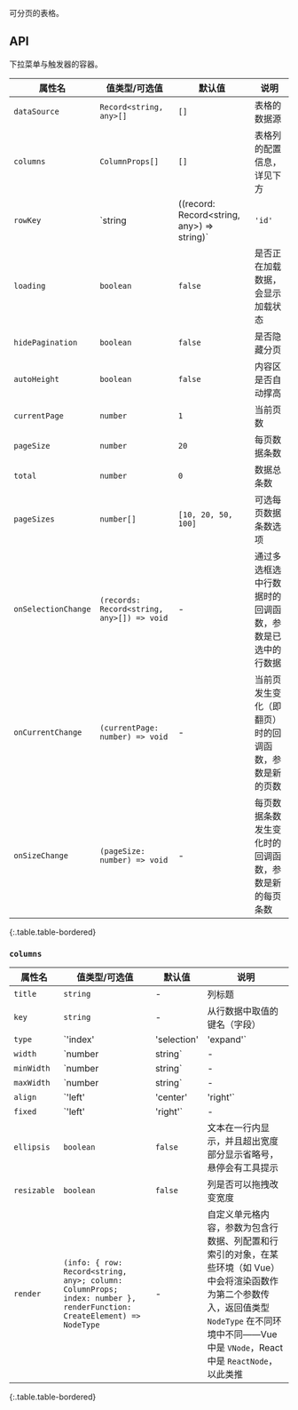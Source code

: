 可分页的表格。

## API

下拉菜单与触发器的容器。

| 属性名 | 值类型/可选值 | 默认值 | 说明 |
| --- | --- | --- | --- |
| `dataSource` | `Record<string, any>[]` | `[]` | 表格的数据源 |
| `columns` | `ColumnProps[]` | `[]` | 表格列的配置信息，详见下方 |
| `rowKey` | `string | ((record: Record<string, any>) => string)` | `'id'` | 表格行的唯一标识 |
| `loading` | `boolean` | `false` | 是否正在加载数据，会显示加载状态 |
| `hidePagination` | `boolean` | `false` | 是否隐藏分页 |
| `autoHeight` | `boolean` | `false` | 内容区是否自动撑高 |
| `currentPage` | `number` | `1` | 当前页数 |
| `pageSize` | `number` | `20` | 每页数据条数 |
| `total` | `number` | `0` | 数据总条数 |
| `pageSizes` | `number[]` | `[10, 20, 50, 100]` | 可选每页数据条数选项 |
| `onSelectionChange` | `(records: Record<string, any>[]) => void` | - | 通过多选框选中行数据时的回调函数，参数是已选中的行数据 |
| `onCurrentChange` | `(currentPage: number) => void` | - | 当前页发生变化（即翻页）时的回调函数，参数是新的页数 |
| `onSizeChange` | `(pageSize: number) => void` | - | 每页数据条数发生变化时的回调函数，参数是新的每页条数 |
{:.table.table-bordered}

### `columns`

| 属性名 | 值类型/可选值 | 默认值 | 说明 |
| --- | --- | --- | --- |
| `title` | `string` | - | 列标题 |
| `key` | `string` | - | 从行数据中取值的键名（字段） |
| `type` | `'index' | 'selection' | 'expand'` | - | 列类型，值为 `'index'` 时显示序号，为 `'selection'` 时显示多选框，为 `'expand'` 时显示可展开按钮 |
| `width` | `number | string` | - | 列宽 |
| `minWidth` | `number | string` | - | 最小宽度 |
| `maxWidth` | `number | string` | - | 最大宽度 |
| `align` | `'left' | 'center' | 'right'` | `'left'` | 文本对齐方式 |
| `fixed` | `'left' | 'right'` | - | 固定列在左侧或右侧 |
| `ellipsis` | `boolean` | `false` | 文本在一行内显示，并且超出宽度部分显示省略号，悬停会有工具提示 |
| `resizable` | `boolean` | `false` | 列是否可以拖拽改变宽度 |
| `render` | `(info: { row: Record<string, any>; column: ColumnProps; index: number }, renderFunction: CreateElement) => NodeType` | - | 自定义单元格内容，参数为包含行数据、列配置和行索引的对象，在某些环境（如 Vue）中会将渲染函数作为第二个参数传入，返回值类型 `NodeType` 在不同环境中不同——Vue 中是 `VNode`，React 中是 `ReactNode`，以此类推 |
{:.table.table-bordered}
